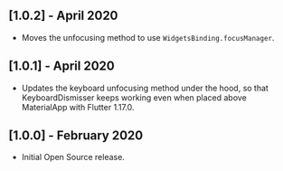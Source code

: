 ## [1.0.2] - April 2020

* Moves the unfocusing method to use `WidgetsBinding.focusManager`.

## [1.0.1] - April 2020

* Updates the keyboard unfocusing method under the hood, so that KeyboardDismisser keeps working even when placed above MaterialApp with Flutter 1.17.0.

## [1.0.0] - February 2020

* Initial Open Source release.